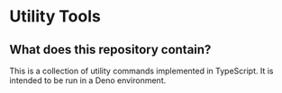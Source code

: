 # Utility Tools
## What does this repository contain?
This is  a collection of utility commands implemented in TypeScript.
It is intended to be run in a Deno environment.